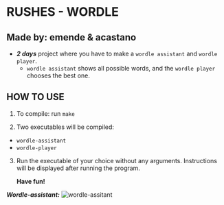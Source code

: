 # RUSHES - WORDLE
## Made by: emende & acastano

- ***2 days*** project where you have to make a `wordle assistant` and `wordle player`.
  -  `wordle assistant` shows all possible words, and the `wordle player` chooses the best one.
## HOW TO USE
1. To compile: run `make`

2. Two executables will be compiled:
  - `wordle-assistant`
  - `wordle-player`

3. Run the executable of your choice without any arguments. Instructions will be displayed after running the program.

   **Have fun!**

***Wordle-assistant:***
![wordle-assitant](https://user-images.githubusercontent.com/52178013/159175158-a7d0566c-bdf4-4eb4-860c-39607331a3eb.png)
